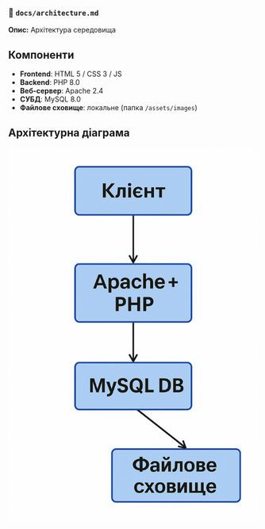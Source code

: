 ### 🧱 `docs/architecture.md` 

**Опис:** Архітектура середовища 

## Компоненти
- **Frontend**: HTML 5 / CSS 3 / JS
- **Backend**: PHP 8.0
- **Веб-сервер**: Apache 2.4
- **СУБД**: MySQL 8.0
- **Файлове сховище**: локальне (папка `/assets/images`)

## Архітектурна діаграма
![Архітектурна Діаграма](image.png)